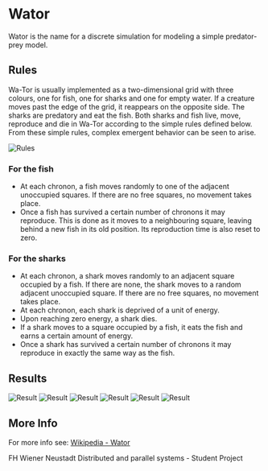 # Wator
Wator is the name for a discrete simulation for modeling a simple predator-prey model.

## Rules
Wa-Tor is usually implemented as a two-dimensional grid with three colours, one for fish, one for sharks and one for empty water. If a creature moves past the edge of the grid, it reappears on the opposite side. The sharks are predatory and eat the fish. Both sharks and fish live, move, reproduce and die in Wa-Tor according to the simple rules defined below. From these simple rules, complex emergent behavior can be seen to arise.

![Rules](docs/WaTor_rules.png)

### For the fish
- At each chronon, a fish moves randomly to one of the adjacent unoccupied squares. If there are no free squares, no movement takes place.
- Once a fish has survived a certain number of chronons it may reproduce. This is done as it moves to a neighbouring square, leaving behind a new fish in its old position. Its reproduction time is also reset to zero.

### For the sharks
- At each chronon, a shark moves randomly to an adjacent square occupied by a fish. If there are none, the shark moves to a random adjacent unoccupied square. If there are no free squares, no movement takes place.
- At each chronon, each shark is deprived of a unit of energy.
- Upon reaching zero energy, a shark dies.
- If a shark moves to a square occupied by a fish, it eats the fish and earns a certain amount of energy.
- Once a shark has survived a certain number of chronons it may reproduce in exactly the same way as the fish.

## Results

![Result](docs/1.bmp)
![Result](docs/2.bmp)
![Result](docs/3.bmp)
![Result](docs/4.bmp)
![Result](docs/5.bmp)
![Result](docs/6.bmp)

## More Info
For more info see:
[Wikipedia - Wator](https://en.wikipedia.org/wiki/Wa-Tor)


FH Wiener Neustadt
Distributed and parallel systems - Student Project
